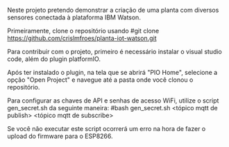 Neste projeto pretendo demonstrar a criação de uma planta com diversos sensores conectada à plataforma IBM Watson.

Primeiramente, clone o repositório usando
#git clone https://github.com/crislmfroes/planta-iot-watson.git

Para contribuir com o projeto, primeiro é necessário instalar o visual studio code, além do plugin platformIO.

Após ter instalado o plugin, na tela que se abrirá "PIO Home", selecione a opção "Open Project" e navegue até a pasta onde você clonou o repositório.

Para configurar as chaves de API e senhas de acesso WiFi, utilize o script gen_secret.sh da seguinte maneira:
#bash gen_secret.sh <SSID da rede> <senha da rede> <id do canal no thingspeak> <chave de api de escrita no thingspeak> <tópico mqtt de publish> <tópico mqtt de subscribe> <id mqtt>

Se você não executar este script ocorrerá um erro na hora de fazer o upload do firmware para o ESP8266.